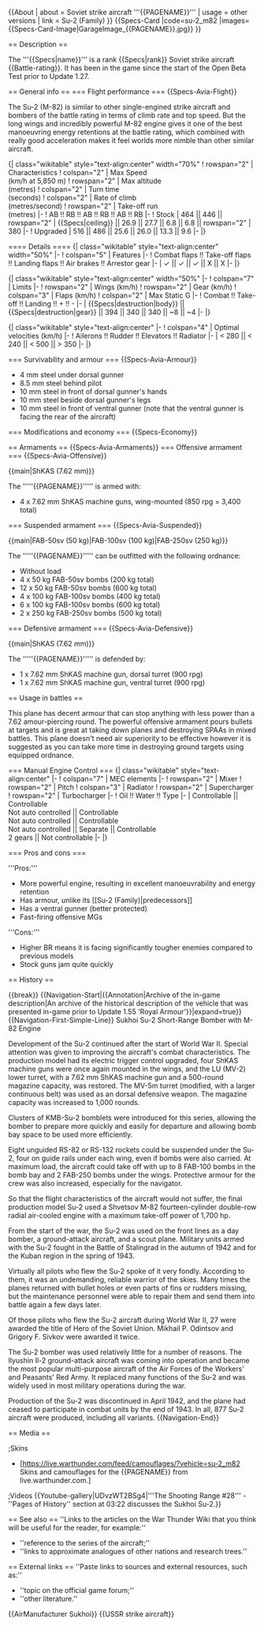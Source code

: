 {{About
| about = Soviet strike aircraft '''{{PAGENAME}}'''
| usage = other versions
| link = Su-2 (Family)
}}
{{Specs-Card
|code=su-2_m82
|images={{Specs-Card-Image|GarageImage_{{PAGENAME}}.jpg}}
}}

== Description ==
<!-- ''In the description, the first part should be about the history of and the creation and combat usage of the aircraft, as well as its key features. In the second part, tell the reader about the aircraft in the game. Insert a screenshot of the vehicle, so that if the novice player does not remember the vehicle by name, he will immediately understand what kind of vehicle the article is talking about.'' -->
The '''{{Specs|name}}''' is a rank {{Specs|rank}} Soviet strike aircraft {{Battle-rating}}. It has been in the game since the start of the Open Beta Test prior to Update 1.27.

== General info ==
=== Flight performance ===
{{Specs-Avia-Flight}}
<!-- ''Describe how the aircraft behaves in the air. Speed, manoeuvrability, acceleration and allowable loads - these are the most important characteristics of the vehicle.'' -->
The Su-2 (M-82) is similar to other single-engined strike aircraft and bombers of the battle rating in terms of climb rate and top speed. But the long wings and incredibly powerful M-82 engine gives it one of the best manoeuvring energy retentions at the battle rating, which combined with really good acceleration makes it feel worlds more nimble than other similar aircraft.

{| class="wikitable" style="text-align:center" width="70%"
! rowspan="2" | Characteristics
! colspan="2" | Max Speed<br>(km/h at 5,850 m)
! rowspan="2" | Max altitude<br>(metres)
! colspan="2" | Turn time<br>(seconds)
! colspan="2" | Rate of climb<br>(metres/second)
! rowspan="2" | Take-off run<br>(metres)
|-
! AB !! RB !! AB !! RB !! AB !! RB
|-
! Stock
| 464 || 446 || rowspan="2" | {{Specs|ceiling}} || 26.9 || 27.7 || 6.8 || 6.8 || rowspan="2" | 380
|-
! Upgraded
| 516 || 486 || 25.6 || 26.0 || 13.3 || 9.6
|-
|}

==== Details ====
{| class="wikitable" style="text-align:center" width="50%"
|-
! colspan="5" | Features
|-
! Combat flaps !! Take-off flaps !! Landing flaps !! Air brakes !! Arrestor gear
|-
| ✓ || ✓ || ✓ || X || X     <!-- ✓ -->
|-
|}

{| class="wikitable" style="text-align:center" width="50%"
|-
! colspan="7" | Limits
|-
! rowspan="2" | Wings (km/h)
! rowspan="2" | Gear (km/h)
! colspan="3" | Flaps (km/h)
! colspan="2" | Max Static G
|-
! Combat !! Take-off !! Landing !! + !! -
|-
| {{Specs|destruction|body}} || {{Specs|destruction|gear}} || 394 || 340 || 340 || ~8 || ~4
|-
|}

{| class="wikitable" style="text-align:center"
|-
! colspan="4" | Optimal velocities (km/h)
|-
! Ailerons !! Rudder !! Elevators !! Radiator
|-
| < 280 || < 240 || < 500 || > 350
|-
|}

=== Survivability and armour ===
{{Specs-Avia-Armour}}
<!-- ''Examine the survivability of the aircraft. Note how vulnerable the structure is and how secure the pilot is, whether the fuel tanks are armoured, etc. Describe the armour, if there is any, and also mention the vulnerability of other critical aircraft systems.'' -->

* 4 mm steel under dorsal gunner
* 8.5 mm steel behind pilot
* 10 mm steel in front of dorsal gunner's hands
* 10 mm steel beside dorsal gunner's legs
* 10 mm steel in front of ventral gunner (note that the ventral gunner is facing the rear of the aircraft)

=== Modifications and economy ===
{{Specs-Economy}}

== Armaments ==
{{Specs-Avia-Armaments}}
=== Offensive armament ===
{{Specs-Avia-Offensive}}
<!-- ''Describe the offensive armament of the aircraft, if any. Describe how effective the cannons and machine guns are in a battle, and also what belts or drums are better to use. If there is no offensive weaponry, delete this subsection.'' -->
{{main|ShKAS (7.62 mm)}}

The '''''{{PAGENAME}}''''' is armed with:

* 4 x 7.62 mm ShKAS machine guns, wing-mounted (850 rpg = 3,400 total)

=== Suspended armament ===
{{Specs-Avia-Suspended}}
<!-- ''Describe the aircraft's suspended armament: additional cannons under the wings, bombs, rockets and torpedoes. This section is especially important for bombers and attackers. If there is no suspended weaponry remove this subsection.'' -->
{{main|FAB-50sv (50 kg)|FAB-100sv (100 kg)|FAB-250sv (250 kg)}}

The '''''{{PAGENAME}}''''' can be outfitted with the following ordnance:

* Without load
* 4 x 50 kg FAB-50sv bombs (200 kg total)
* 12 x 50 kg FAB-50sv bombs (600 kg total)
* 4 x 100 kg FAB-100sv bombs (400 kg total)
* 6 x 100 kg FAB-100sv bombs (600 kg total)
* 2 x 250 kg FAB-250sv bombs (500 kg total)

=== Defensive armament ===
{{Specs-Avia-Defensive}}
<!-- ''Defensive armament with turret machine guns or cannons, crewed by gunners. Examine the number of gunners and what belts or drums are better to use. If defensive weaponry is not available, remove this subsection.'' -->
{{main|ShKAS (7.62 mm)}}

The '''''{{PAGENAME}}''''' is defended by:

* 1 x 7.62 mm ShKAS machine gun, dorsal turret (900 rpg)
* 1 x 7.62 mm ShKAS machine gun, ventral turret (900 rpg)

== Usage in battles ==
<!-- ''Describe the tactics of playing in the aircraft, the features of using aircraft in a team and advice on tactics. Refrain from creating a "guide" - do not impose a single point of view, but instead, give the reader food for thought. Examine the most dangerous enemies and give recommendations on fighting them. If necessary, note the specifics of the game in different modes (AB, RB, SB).'' -->
This plane has decent armour that can stop anything with less power than a 7.62 amour-piercing round. The powerful offensive armament pours bullets at targets and is great at taking down planes and destroying SPAAs in mixed battles. This plane doesn't need air superiority to be effective however it is suggested as you can take more time in destroying ground targets using equipped ordnance.

=== Manual Engine Control ===
{| class="wikitable" style="text-align:center"
|-
! colspan="7" | MEC elements
|-
! rowspan="2" | Mixer
! rowspan="2" | Pitch
! colspan="3" | Radiator
! rowspan="2" | Supercharger
! rowspan="2" | Turbocharger
|-
! Oil !! Water !! Type
|-
| Controllable || Controllable<br>Not auto controlled || Controllable<br>Not auto controlled || Controllable<br>Not auto controlled || Separate || Controllable<br>2 gears || Not controllable
|-
|}

=== Pros and cons ===

'''Pros:'''

* More powerful engine, resulting in excellent manoeuvrability and energy retention
* Has armour, unlike its [[Su-2 (Family)|predecessors]]
* Has a ventral gunner (better protected)
* Fast-firing offensive MGs

'''Cons:'''

* Higher BR means it is facing significantly tougher enemies compared to previous models
* Stock guns jam quite quickly

== History ==
<!-- ''Describe the history of the creation and combat usage of the aircraft in more detail than in the introduction. If the historical reference turns out to be too long, take it to a separate article, taking a link to the article about the vehicle and adding a block "/History" (example: <nowiki>https://wiki.warthunder.com/(Vehicle-name)/History</nowiki>) and add a link to it here using the <code>main</code> template. Be sure to reference text and sources by using <code><nowiki><ref></ref></nowiki></code>, as well as adding them at the end of the article with <code><nowiki><references /></nowiki></code>. This section may also include the vehicle's dev blog entry (if applicable) and the in-game encyclopedia description (under <code><nowiki>=== In-game description ===</nowiki></code>, also if applicable).'' -->

{{break}}
{{Navigation-Start|{{Annotation|Archive of the in-game description|An archive of the historical description of the vehicle that was presented in-game prior to Update 1.55 'Royal Armour'}}|expand=true}}
{{Navigation-First-Simple-Line}}
Sukhoi Su-2 Short-Range Bomber with M-82 Engine

Development of the Su-2 continued after the start of World War II. Special attention was given to improving the aircraft's combat characteristics. The production model had its electric trigger control upgraded, four ShKAS machine guns were once again mounted in the wings, and the LU (MV-2) lower turret, with a 7.62 mm ShKAS machine gun and a 500-round magazine capacity, was restored. The MV-5m turret (modified, with a larger continuous belt) was used as an dorsal defensive weapon. The magazine capacity was increased to 1,000 rounds.

Clusters of KMB-Su-2 bomblets were introduced for this series, allowing the bomber to prepare more quickly and easily for departure and allowing bomb bay space to be used more efficiently.

Eight unguided RS-82 or RS-132 rockets could be suspended under the Su-2, four on guide rails under each wing, even if bombs were also carried. At maximum load, the aircraft could take off with up to 8 FAB-100 bombs in the bomb bay and 2 FAB-250 bombs under the wings. Protective armour for the crew was also increased, especially for the navigator.

So that the flight characteristics of the aircraft would not suffer, the final production model Su-2 used a Shvetsov M-82 fourteen-cylinder double-row radial air-cooled engine with a maximum take-off power of 1,700 hp.

From the start of the war, the Su-2 was used on the front lines as a day bomber, a ground-attack aircraft, and a scout plane. Military units armed with the Su-2 fought in the Battle of Stalingrad in the autumn of 1942 and for the Kuban region in the spring of 1943.

Virtually all pilots who flew the Su-2 spoke of it very fondly. According to them, it was an undemanding, reliable warrior of the skies. Many times the planes returned with bullet holes or even parts of fins or rudders missing, but the maintenance personnel were able to repair them and send them into battle again a few days later.

Of those pilots who flew the Su-2 aircraft during World War II, 27 were awarded the title of Hero of the Soviet Union. Mikhail P. Odintsov and Grigory F. Sivkov were awarded it twice.

The Su-2 bomber was used relatively little for a number of reasons. The Ilyushin Il-2 ground-attack aircraft was coming into operation and became the most popular multi-purpose aircraft of the Air Forces of the Workers' and Peasants' Red Army. It replaced many functions of the Su-2 and was widely used in most military operations during the war.

Production of the Su-2 was discontinued in April 1942, and the plane had ceased to participate in combat units by the end of 1943. In all, 877 Su-2 aircraft were produced, including all variants.
{{Navigation-End}}

== Media ==
<!-- ''Excellent additions to the article would be video guides, screenshots from the game, and photos.'' -->

;Skins

* [https://live.warthunder.com/feed/camouflages/?vehicle=su-2_m82 Skins and camouflages for the {{PAGENAME}} from live.warthunder.com.]

;Videos
{{Youtube-gallery|UDvzWT2BSg4|'''The Shooting Range #28''' - ''Pages of History'' section at 03:22 discusses the Sukhoi Su-2.}}

== See also ==
''Links to the articles on the War Thunder Wiki that you think will be useful for the reader, for example:''

* ''reference to the series of the aircraft;''
* ''links to approximate analogues of other nations and research trees.''

== External links ==
''Paste links to sources and external resources, such as:''

* ''topic on the official game forum;''
* ''other literature.''

{{AirManufacturer Sukhoi}}
{{USSR strike aircraft}}